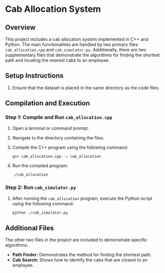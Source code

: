 # Cab Allocation System

## Overview

This project includes a cab allocation system implemented in C++ and Python. The main functionalities are handled by two primary files: `cab_allocation.cpp` and `cab_simulator.py`. Additionally, there are two supplementary files that demonstrate the algorithms for finding the shortest path and locating the nearest cabs to an employee.

## Setup Instructions

1. Ensure that the dataset is placed in the same directory as the code files.

## Compilation and Execution

### Step 1: Compile and Run `cab_allocation.cpp`

1. Open a terminal or command prompt.
2. Navigate to the directory containing the files.
3. Compile the C++ program using the following command:

    ```sh
    g++ cab_allocation.cpp -o cab_allocation
    ```

4. Run the compiled program:

    ```sh
    ./cab_allocation
    ```

### Step 2: Run `cab_simulator.py`

1. After running the `cab_allocation` program, execute the Python script using the following command:

    ```sh
    python ./cab_simulator.py
    ```

## Additional Files

The other two files in the project are included to demonstrate specific algorithms:

- **Path Finder:** Demonstrates the method for finding the shortest path.
- **Cab Search:** Shows how to identify the cabs that are closest to an employee.
